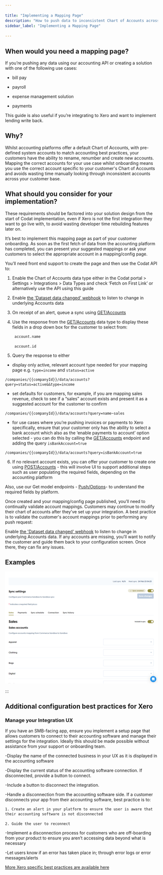```yaml
---

title: "Implementing a Mapping Page"
description: "How to push data to inconsistent Chart of Accounts across your user base"
sidebar_label: "Implementing a Mapping Page"

---
```


## When would you need a mapping page?

If you’re pushing any data using our accounting API or creating a solution with one of the following use cases:

- bill pay

- payroll

- expense management solution

- payments 

This guide is also useful if you’re integrating to Xero and want to implement lending write back.


## Why?

Whilst accounting platforms offer a default Chart of Accounts, with pre-defined system accounts to match accounting best practices, your customers have the ability to rename, renumber and create new accounts.  Mapping the correct accounts for your use case whilst onboarding means you use the correct account specific to your customer's Chart of Accounts and avoids wasting time manually looking through inconsistent accounts across your customer base.

## What should you consider for your implementation?

These requirements should be factored into your solution design from the start of Codat implementation, even if Xero is not the first integration they want to go live with, to avoid wasting developer time rebuilding features later on.

It’s best to implement this mapping page as part of your customer onboarding.  As soon as the first fetch of data from the accounting platform has completed, you can present your suggested mappings or ask your customers to select the appropriate account in a mapping/config page.  

You’ll need front end support to create the page and then use the Codat API to:

1. Enable the Chart of Accounts data type either in the Codat portal > Settings > Integrations > Data Types and check ‘Fetch on First Link’ or alternatively use the API using this guide

2. Enable [the 'Dataset data changed' webhook](/docs/introduction/webhooks/core-rules-types.md) to listen to change in underlying Accounts data 

3. On receipt of an alert, queue a sync using [GET/Accounts](/https://docs.codat.io/accounting-api#/operations/list-accounts)

4. Use the response from the [GET/Accounts](/https://docs.codat.io/accounting-api#/operations/list-accounts) data type to display these fields in a drop down box for the customer to select from:

        account.name

        account.id

5. Query the response to either
- display only active, relevant account type needed for your mapping page e.g. `type=income` and `status=active`

```
/companies/{{companyId}}/data/accounts?query=status=active&&type=income
```

-  set defaults for customers, for example, if you are mapping sales revenue, check to see if a “sales” account exists and present it as a suggested account for the customer to confirm   

```
/companies/{{companyId}}/data/accounts?query=name~sales
```

- for use cases where you’re pushing invoices or payments to Xero specifically, ensure that your customer only has the ability to select a bank account which also as the ‘enable payments to account’ option selected - you can do this by calling the [GET/Accounts](/https://docs.codat.io/accounting-api#/operations/list-accounts) endpoint and adding the query `isBankAccount=true`

```
/companies/{{companyId}}/data/accounts?query=isBankAccount=true
```
 
6.  If no relevant account exists, you can offer your customer to create one using [POST/Accounts](/https://docs.codat.io/accounting-api#/operations/create-account) - this will involve UI to support additional steps such as user populating the required fields, depending on the accounting platform 

 Also, use our Get model endpoints - [Push/Options](/https://docs.codat.io/codat-api#/operations/get-create-update-model-options-by-data-type)- to understand the required fields by platform.

Once created and your mapping/config page published, you’ll need to continually validate account mappings.  Customers may continue to modify their chart of accounts after they’ve set up your integration. A best practice is to validate the customer's account mappings prior to performing any push request:

Enable [the 'Dataset data changed' webhook](/docs/introduction/webhooks/core-rules-types.md) to listen to change in underlying Accounts data.  If any accounts are missing, you’ll want to notify the customer and guide them back to your configuration screen. Once there, they can fix any issues.

 

 

## Examples

![SampleMappingPage](static/img/other-guides/codatmappingpageexample.png)


:::

##  Additional configuration best practices for Xero

### Manage your Integration UX
If you have an SMB-facing app, ensure you implement a setup page that allows customers to connect to their accounting software and manage their settings for the integration. Ideally this should be made possible without assistance from your support or onboarding team.

-Display the name of the connected business in your UX as it is displayed in the accounting software

-Display the current status of the accounting software connection. If disconnected, provide a button to connect. 

-Include a button to disconnect the integration. 

-Handle a disconnection from the accounting software side. If a customer disconnects your app from their accounting software, best practice is to:

    1. Create an alert in your platform to ensure the user is aware that their accounting software is not disconnected

    2. Guide the user to reconnect

-Implement a disconnection process for customers who are off-boarding from your product to ensure you aren’t accessing data beyond what is necessary

-Let users know if an error has taken place in; through error logs or error messages/alerts
 

[More Xero specific best practices are available here](/https://developer.xero.com/documentation/guides/how-to-guides/integration-best-practices/)
